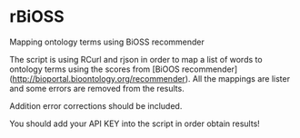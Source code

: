 rBiOSS
======

Mapping ontology terms using BiOSS recommender

The script is using RCurl and rjson in order to map a list of words to ontology terms using the scores from [BiOOS recommender] (http://bioportal.bioontology.org/recommender). All the mappings are lister and some errors are removed from the results.

Addition error corrections should be included.

You should add your API KEY into the script in order obtain results!
